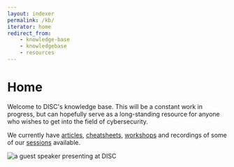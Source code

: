 ```yaml
---
layout: indexer
permalink: /kb/
iterator: home
redirect_from:
    - knowledge-base
    - knowledgebase
    - resources
---
```

# Home

Welcome to DISC's knowledge base. This will be a constant work in progress, but can hopefully serve as a long-standing resource for anyone who wishes to get into the field of cybersecurity.

We currently have [articles](/kb/articles/), [cheatsheets](/kb/cheatsheets/), [workshops](/kb/workshops/) and recordings of some of our [sessions](/sessions) available.

![a guest speaker presenting at DISC]({{site.url}}/static/img/disc_in_action.jpg)
